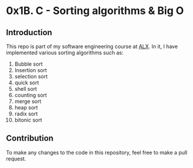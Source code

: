# 0x1B. C - Sorting algorithms & Big O

## Introduction

This repo is part of my software engineering course at [ALX](https://www.alxafrica.com/). In it, I have implemented various sorting algorithms such as:

1. Bubble sort
2. Insertion sort
3. selection sort
4. quick sort
5. shell sort
6. counting sort
7. merge sort
8. heap sort
9. radix sort
10. bitonic sort

## Contribution

To make any changes to the code in this repository, feel free to make a pull request.

